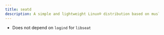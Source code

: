 ```yaml
---
title: seatd
description: A simple and lightweight Linux® distribution based on musl libc and toybox
---
```


- Does not depend on `logind` for `libseat`
